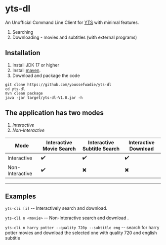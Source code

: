 # yts-dl

An Unofficial Command Line Client for [YTS](https://yts.mx/) with minimal features.

1. Searching
2. Downloading - movies and subtitles (with external programs)

## Installation

1. Install JDK 17 or higher
2. Install [maven](https://maven.apache.org/download.cgi).
3. Download and package the code

```shell
git clone https://github.com/youssefwadie/yts-dl
cd yts-dl
mvn clean package
java -jar target/yts-dl-V1.0.jar -h
```

## The application has two modes

1. *Interactive*
2. *Non-Interactive*

| Mode            | Interactive Movie Search | Interactive Subtitle Search | Interactive Download |
|-----------------|--------------------------|-----------------------------|----------------------|
| Interactive     | :heavy_check_mark:       | :heavy_check_mark:          | :heavy_check_mark:   |
| Non-Interactive | :heavy_check_mark:       | :heavy_multiplication_x:    | :heavy_multiplication_x:   |

---

## Examples
`yts-cli [i]` -- Interactively search and download.

`yts-cli n <movie>` -- Non-Interactive search and download <movie>.

`yts-cli n harry potter --quality 720p --subtitle eng` -- search for harry potter movies and download the selected one with quality 720 and english subtitle
